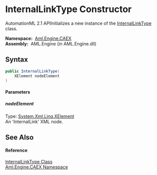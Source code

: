 InternalLinkType Constructor
============================
AutomationML 2.1 APIInitializes a new instance of the [InternalLinkType][1] class.

  **Namespace:**  [Aml.Engine.CAEX][2]  
  **Assembly:**  AML.Engine (in AML.Engine.dll)

Syntax
------

```csharp
public InternalLinkType(
	XElement nodeElement
)
```

#### Parameters

##### *nodeElement*
Type: [System.Xml.Linq.XElement][3]  
An 'InternalLink' XML node.


See Also
--------

#### Reference
[InternalLinkType Class][1]  
[Aml.Engine.CAEX Namespace][2]  

[1]: README.md
[2]: ../README.md
[3]: https://docs.microsoft.com/dotnet/api/system.xml.linq.xelement
[4]: https://www.automationml.org
[5]: ../../icons/logoShade.png
